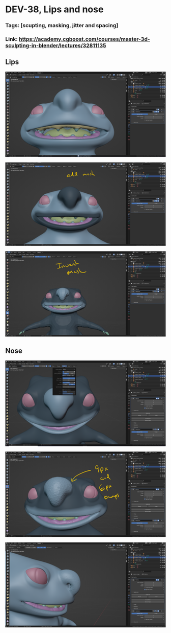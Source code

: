 # DEV-38, Lips and nose
### Tags: [scupting, masking, jitter and spacing]
### Link: <https://academy.cgboost.com/courses/master-3d-sculpting-in-blender/lectures/32811135>

## Lips
![](../images/DEV-38/DEV-38-A1.png)

![](../images/DEV-38/DEV-38-A2.png)

![](../images/DEV-38/DEV-38-A3.png)

## Nose
![](../images/DEV-38/DEV-38-B1.png)

![](../images/DEV-38/DEV-38-B2.png)

![](../images/DEV-38/DEV-38-B3.png)
